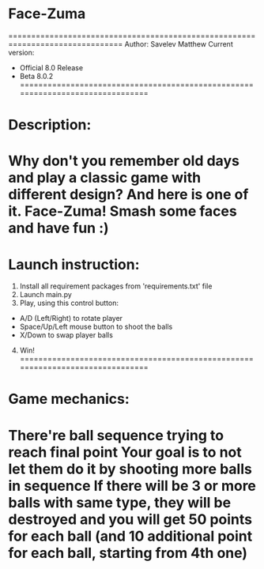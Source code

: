 # Face-Zuma
===============================================================================
Author: Savelev Matthew
Current version:
  - Official 8.0 Release
  - Beta 8.0.2
===============================================================================
# Description:
Why don't you remember old days and play a classic game with different design?
And here is one of it. Face-Zuma!
Smash some faces and have fun :)
===============================================================================
# Launch instruction:
1) Install all requirement packages from 'requirements.txt' file
2) Launch main.py
3) Play, using this control button:
  - A/D (Left/Right) to rotate player
  - Space/Up/Left mouse button to shoot the balls
  - X/Down to swap player balls
4) Win!
===============================================================================
# Game mechanics:
There're ball sequence trying to reach final point
Your goal is to not let them do it by shooting more balls in sequence
If there will be 3 or more balls with same type, they will be destroyed
and you will get 50 points for each ball (and 10 additional point for each ball,
starting from 4th one)
===============================================================================
